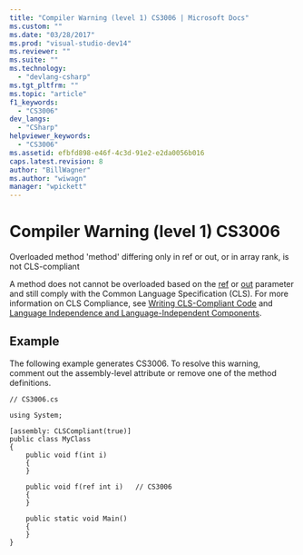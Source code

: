 ```yaml
---
title: "Compiler Warning (level 1) CS3006 | Microsoft Docs"
ms.custom: ""
ms.date: "03/28/2017"
ms.prod: "visual-studio-dev14"
ms.reviewer: ""
ms.suite: ""
ms.technology: 
  - "devlang-csharp"
ms.tgt_pltfrm: ""
ms.topic: "article"
f1_keywords: 
  - "CS3006"
dev_langs: 
  - "CSharp"
helpviewer_keywords: 
  - "CS3006"
ms.assetid: efbfd898-e46f-4c3d-91e2-e2da0056b016
caps.latest.revision: 8
author: "BillWagner"
ms.author: "wiwagn"
manager: "wpickett"
---
```

# Compiler Warning (level 1) CS3006
Overloaded method 'method' differing only in ref or out, or in array rank, is not CLS-compliant  
  
 A method does not cannot be overloaded based on the [ref](../../csharp/language-reference/keywords/ref.md) or [out](../../csharp/language-reference/keywords/out.md) parameter and still comply with the Common Language Specification (CLS). For more information on CLS Compliance, see [Writing CLS-Compliant Code](http://msdn.microsoft.com/en-us/4c705105-69a2-4e5e-b24e-0633bc32c7f3) and [Language Independence and Language-Independent Components](~/docs/standard/language-independence-and-language-independent-components.md).  
  
## Example  
 The following example generates CS3006. To resolve this warning, comment out the assembly-level attribute or remove one of the method definitions.  
  
```  
// CS3006.cs  
  
using System;  
  
[assembly: CLSCompliant(true)]  
public class MyClass  
{  
    public void f(int i)  
    {  
    }  
  
    public void f(ref int i)   // CS3006  
    {  
    }  
  
    public static void Main()  
    {  
    }  
}  
```